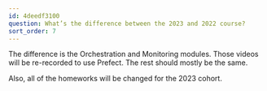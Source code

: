 ```yaml
---
id: 4deedf3100
question: What’s the difference between the 2023 and 2022 course?
sort_order: 7
---
```


The difference is the Orchestration and Monitoring modules. Those videos will be re-recorded to use Prefect. The rest should mostly be the same.

Also, all of the homeworks will be changed for the 2023 cohort.